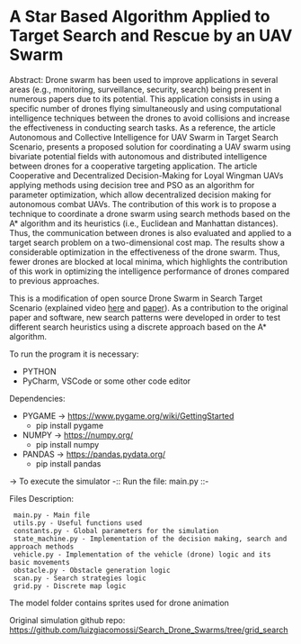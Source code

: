 # A Star Based Algorithm Applied to Target Search and Rescue by an UAV Swarm

Abstract: Drone swarm has been used to improve applications in several areas (e.g., monitoring, surveillance, security, search)
being present in numerous papers due to its potential. This application consists in using a specific number of drones
flying simultaneously and using computational intelligence techniques between the drones to avoid collisions and
increase the effectiveness in conducting search tasks. As a reference, the article Autonomous and Collective
Intelligence for UAV Swarm in Target Search Scenario, presents a proposed solution for coordinating a UAV swarm using
bivariate potential fields with autonomous and distributed intelligence between drones for a cooperative targeting
application. The article Cooperative and Decentralized Decision-Making for Loyal Wingman UAVs applying methods using
decision tree and PSO as an algorithm for parameter optimization, which allow decentralized decision making for
autonomous combat UAVs. The contribution of this work is to propose a technique to coordinate a drone swarm using search
methods based on the A* algorithm and its heuristics (i.e., Euclidean and Manhattan distances). Thus, the communication
between drones is also evaluated and applied to a target search problem on a two-dimensional cost map. The results show
a considerable optimization in the effectiveness of the drone swarm. Thus, fewer drones are blocked at local minima,
which highlights the contribution of this work in optimizing the intelligence performance of drones compared to previous
approaches.

This is a modification of open source Drone Swarm in Search Target Scenario 
(explained video [here](https://www.youtube.com/watch?v=l07YPjrnLNw) and [paper](https://ieeexplore.ieee.org/document/9605450)). 
As a contribution to the original paper and software, new search patterns were developed in order to test different search heuristics 
using a discrete approach based on the A* algorithm.

To run the program it is necessary:
- PYTHON
- PyCharm, VSCode or some other code editor

Dependencies:
- PYGAME -> https://www.pygame.org/wiki/GettingStarted
     - pip install pygame
- NUMPY -> https://numpy.org/
     - pip install numpy
- PANDAS -> https://pandas.pydata.org/
     - pip install pandas
     
-> To execute the simulator -:: Run the file: main.py ::-

Files Description:

     main.py - Main file
     utils.py - Useful functions used
     constants.py - Global parameters for the simulation
     state_machine.py - Implementation of the decision making, search and approach methods
     vehicle.py - Implementation of the vehicle (drone) logic and its basic movements
     obstacle.py - Obstacle generation logic
     scan.py - Search strategies logic
     grid.py - Discrete map logic

The model folder contains sprites used for drone animation

Original simulation github repo: https://github.com/luizgiacomossi/Search_Drone_Swarms/tree/grid_search
